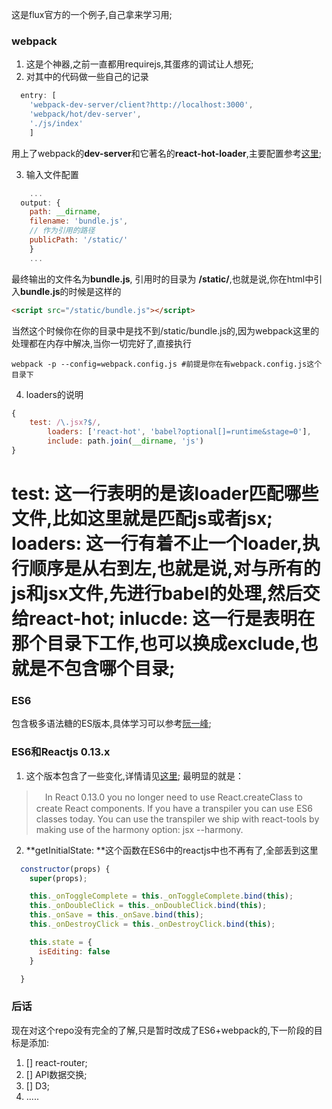 这是flux官方的一个例子,自己拿来学习用;

### webpack ###
1. 这是个神器,之前一直都用requirejs,其蛋疼的调试让人想死;
2. 对其中的代码做一些自己的记录
```js
  entry: [
    'webpack-dev-server/client?http://localhost:3000',
    'webpack/hot/dev-server',
    './js/index'
    ]
```
用上了webpack的**dev-server**和它著名的**react-hot-loader**,主要配置参考[这里](http://gaearon.github.io/react-hot-loader/getstarted/);

3. 输入文件配置
```js
    ...
  output: {
    path: __dirname,
    filename: 'bundle.js',
    // 作为引用的路径
    publicPath: '/static/'
    }
    ...
```
最终输出的文件名为**bundle.js**, 引用时的目录为 **/static/**,也就是说,你在html中引入**bundle.js**的时候是这样的
```html
<script src="/static/bundle.js"></script>
````

当然这个时候你在你的目录中是找不到/static/bundle.js的,因为webpack这里的处理都在内存中解决,当你一切完好了,直接执行

```shell
webpack -p --config=webpack.config.js #前提是你在有webpack.config.js这个目录下
```
4. loaders的说明
```js
{
    test: /\.jsx?$/,
        loaders: ['react-hot', 'babel?optional[]=runtime&stage=0'],
        include: path.join(__dirname, 'js')
}
```
**test**: 这一行表明的是该loader匹配哪些文件,比如这里就是匹配**js**或者**jsx**;
**loaders**: 这一行有着不止一个loader,执行顺序是从右到左,也就是说,对与所有的**js**和**jsx**文件,先进行babel的处理,然后交给react-hot;
**inlucde**: 这一行是表明在那个目录下工作,也可以换成**exclude**,也就是不包含哪个目录;
================================================================================

### ES6 ###
包含极多语法糖的ES版本,具体学习可以参考[阮一峰](http://es6.ruanyifeng.com/);

### ES6和Reactjs 0.13.x ###
1. 这个版本包含了一些变化,详情请见[这里](http://facebook.github.io/react/blog/2015/01/27/react-v0.13.0-beta-1.html);
最明显的就是：　
>　In React 0.13.0 you no longer need to use React.createClass to create React components. If you have a transpiler you can use ES6 classes today. You can use the transpiler we ship with react-tools by making use of the harmony option: jsx --harmony.

2. **getInitialState: **这个函数在ES6中的reactjs中也不再有了,全部丢到这里
```js
  constructor(props) {
    super(props);

    this._onToggleComplete = this._onToggleComplete.bind(this);
    this._onDoubleClick = this._onDoubleClick.bind(this);
    this._onSave = this._onSave.bind(this);
    this._onDestroyClick = this._onDestroyClick.bind(this);

    this.state = {
      isEditing: false
    }

  }
```

### 后话 ###

现在对这个repo没有完全的了解,只是暂时改成了ES6+webpack的,下一阶段的目标是添加:
1. [] react-router;
2. [] API数据交换;
3. [] D3;
4. .....
